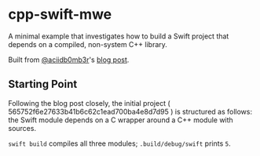 # cpp-swift-mwe

A minimal example that investigates how to build a Swift project that depends on a compiled, non-system C++ library.

Built from [@aciidb0mb3r](https://github.com/aciidb0mb3r)'s [blog post](http://ankit.im/swift/2016/05/21/creating-objc-cpp-packages-with-swift-package-manager/).

## Starting Point

Following the blog post closely, the initial project ( 565752f6e27633b41b6c62c1ead700ba4e8d7d95 ) is structured as follows:
the Swift module depends on a C wrapper around a C++ module with sources.

`swift build` compiles all three modules; `.build/debug/swift` prints `5`.
